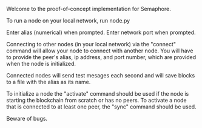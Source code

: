 Welcome to the proof-of-concept implementation for Semaphore.

To run a node on your local network, run node.py

Enter alias (numerical) when prompted. Enter network port when prompted.

Connecting to other nodes (in your local network) via the "connect" command will allow your node to connect with another node. You will have to provide the peer's alias, ip address, and port number, which are provided when the node is initialized.

Connected nodes will send test mesages each second and will save blocks to a file with the alias as its name.

To initialize a node the "activate" command should be used if the node is starting the blockchain from scratch or has no peers. To activate a node that is connected to at least one peer, the "sync" command should be used.

Beware of bugs.
